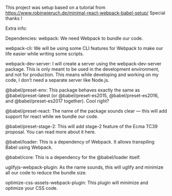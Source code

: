 This project was setup based on a tutorial from
https://www.robinwieruch.de/minimal-react-webpack-babel-setup/
Special thanks !

Extra info:

Dependencies:
webpack: We need Webpack to bundle our code.

webpack-cli: We will be using some CLI features for Webpack to make our life easier while writing some scripts.

webpack-dev-server: I will create a server using the webpack-dev-server package. This is only meant to be used in the development environment, and not for production. This means while developing and working on my code, I don’t need a separate server like Node.js.

@babel/preset-env: This package behaves exactly the same as @babel/preset-latest (or @babel/preset-es2015, @babel/preset-es2016, and @babel/preset-es2017 together). Cool right?

@babel/preset-react: The name of the package sounds clear — this will add support for react while we bundle our code.

@babel/preset-stage-2: This will add stage-2 feature of the Ecma TC39 proposal. You can read more about it here.

@babel/loader: This is a dependency of Webpack. It allows transpiling Babel using Webpack.

@babel/core: This is a dependency for the @babel/loader itself.

uglifyjs-webpack-plugin: As the name sounds, this will uglify and minimize all our code to reduce the bundle size.

optimize-css-assets-webpack-plugin: This plugin will minimize and optimize your CSS code.
